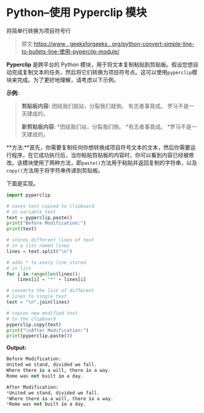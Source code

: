 # Python–使用 Pyperclip 模块

将简单行转换为项目符号行

> 原文:[https://www . geeksforgeeks . org/python-convert-simple-line-to-bullets-line-使用-pyperclip-module/](https://www.geeksforgeeks.org/python-convert-simple-lines-to-bulleted-lines-using-the-pyperclip-module/)

**Pyperclip** 是跨平台的 Python 模块，用于将文本复制粘贴到剪贴板。假设您想自动完成复制文本的任务，然后将它们转换为项目符号点。这可以使用`pyperclip`模块来完成。为了更好地理解，请考虑以下示例。

**示例:**

> **剪贴板内容:**
> 团结我们就站，分裂我们就倒。
> 有志者事竟成。
> 罗马不是一天建成的。
> 
> **新剪贴板内容:**
> *团结我们站，分裂我们倒。
> *有志者事竟成。
> *罗马不是一天建成的。

**方法:**首先，你需要复制任何你想转换成项目符号文本的文本，然后你需要运行程序，在它成功执行后，当你粘贴剪贴板的内容时，你可以看到内容已经被修改。该模块使用了两种方法，即`paste()`方法用于粘贴并返回复制的字符串，以及`copy()`方法用于将字符串传递到剪贴板。

下面是实现。

```py
import pyperclip

# saves text copied to clipboard
# in variable text
text = pyperclip.paste()
print("Before Modification:")
print(text)

# stores different lines of text
# in a list named lines
lines = text.split("\n")

# adds * to every line stored
# in list
for i in range(len(lines)):
    lines[i] = "*" + lines[i]

# converts the list of different
# lines to single text
text = "\n".join(lines)

# copies new modified text
# to the clipboard
pyperclip.copy(text)
print("\nAfter Modification:") 
print(pyperclip.paste())
```

**Output:**

```py
Before Modification:
United we stand, divided we fall.
Where there is a will, there is a way.
Rome was not built in a day.

After Modification:
*United we stand, divided we fall.
*Where there is a will, there is a way.
*Rome was not built in a day.

```